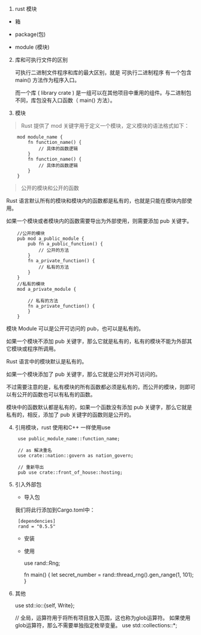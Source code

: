 1. rust 模块

+ 箱

+ package(包)

+ module (模块)

2. 库和可执行文件的区别

   可执行二进制文件程序和库的最大区别，就是 可执行二进制程序 有一个包含 main() 方法作为程序入口。

   而一个库 ( library crate ) 是一组可以在其他项目中重用的组件。与二进制包不同，库包没有入口函数（ main() 方法）。

3. 模块 

  > Rust 提供了 mod 关键字用于定义一个模块，定义模块的语法格式如下：

        mod module_name {
            fn function_name() {
                // 具体的函数逻辑
            }
            fn function_name() {
                // 具体的函数逻辑
            }
        }
   > 公开的模块和公开的函数

   Rust 语言默认所有的模块和模块内的函数都是私有的，也就是只能在模块内部使用。

   如果一个模块或者模块内的函数需要导出为外部使用，则需要添加 pub 关键字。

        //公开的模块
        pub mod a_public_module {
            pub fn a_public_function() {
                // 公开的方法
            }
            fn a_private_function() {
                // 私有的方法
            }
        }
        //私有的模块
        mod a_private_module {

            // 私有的方法
            fn a_private_function() {
            }
        }

   模块 Module 可以是公开可访问的 pub，也可以是私有的。

   如果一个模块不添加 pub 关键字，那么它就是私有的，私有的模块不能为外部其它模块或程序所调用。

   Rust 语言中的模块默认是私有的。

   如果一个模块添加了 pub 关键字，那么它就是公开对外可访问的。

   不过需要注意的是，私有模块的所有函数都必须是私有的，而公开的模块，则即可以有公开的函数也可以有私有的函数。

   模块中的函数默认都是私有的，如果一个函数没有添加 pub 关键字，那么它就是私有的，相反，添加了 pub 关键字的函数则是公开的。

4. 引用模块，rust 使用和C++ 一样使用use

        use public_module_name::function_name;

        // as 解决重名
        use crate::nation::govern as nation_govern;

        // 重新导出
        pub use crate::front_of_house::hosting;

5. 引入外部包

   + 导入包

    我们将此行添加到Cargo.toml中：

        [dependencies]
        rand = "0.5.5"
    + 安装

    + 使用

        use rand::Rng;

        fn main() {
            let secret_number = rand::thread_rng().gen_range(1, 101);
        }

6. 其他

     use std::io::{self, Write};

     // 全局，运算符用于将所有项目放入范围，这也称为glob运算符。 如果使用glob运算符，那么不需要单独指定枚举变量。
     use std::collections::*; 